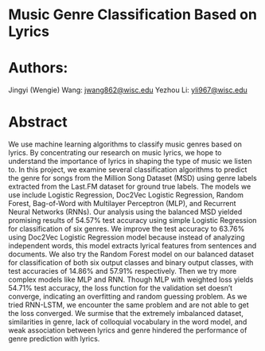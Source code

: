 # Music Genre Classification Based on Lyrics
# Authors:
Jingyi (Wengie) Wang: jwang862@wisc.edu
Yezhou Li: yli967@wisc.edu

# Abstract 
We use machine learning algorithms to classify music genres based on lyrics. By concentrating our research on music lyrics, we hope to understand the importance of lyrics in shaping the type of music we listen to. In this project, we examine several classification algorithms to predict the genre for songs from the Million Song Dataset (MSD) using genre labels extracted from the Last.FM dataset for ground true labels. The models we use include Logistic Regression, Doc2Vec Logistic Regression, Random Forest, Bag-of-Word with Multilayer Perceptron (MLP), and Recurrent Neural Networks (RNNs). Our analysis using the balanced MSD yielded promising results of 54.57\% test accuracy using simple Logistic Regression for classification of six genres. We improve the test accuracy to 63.76\% using Doc2Vec Logistic Regression model because instead of analyzing independent words, this model extracts lyrical features from sentences and documents. We also try the Random Forest model on our balanced dataset for classification of both six output classes and binary output classes, with test accuracies of 14.86\% and 57.91\% respectively. Then we try more complex models like MLP and RNN. Though MLP with weighted loss yields 54.71\% test accuracy, the loss function for the validation set doesn’t converge, indicating an overfitting and random guessing problem. As we tried RNN-LSTM, we encounter the same problem and are not able to get the loss converged. We surmise that the extremely imbalanced dataset, similarities in genre, lack of colloquial vocabulary in the word model, and weak association between lyrics and genre hindered the performance of genre prediction with lyrics.
